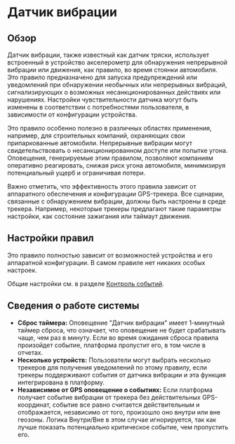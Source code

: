 # Датчик вибрации

## Обзор

Датчик вибрации, также известный как датчик тряски, использует встроенный в устройство акселерометр для обнаружения непрерывной вибрации или движения, как правило, во время стоянки автомобиля. Это правило предназначено для запуска предупреждений или уведомлений при обнаружении необычных или непрерывных вибраций, сигнализирующих о возможных несанкционированных действиях или нарушениях. Настройки чувствительности датчика могут быть изменены в соответствии с потребностями пользователя, в зависимости от конфигурации устройства.

Это правило особенно полезно в различных областях применения, например, для строительных компаний, охраняющих свои припаркованные автомобили. Непрерывные вибрации могут свидетельствовать о несанкционированном доступе или попытке угона. Оповещения, генерируемые этим правилом, позволяют компаниям оперативно реагировать, снижая риск угона автомобиля, минимизируя потенциальный ущерб и ограничивая потери.

Важно отметить, что эффективность этого правила зависит от аппаратного обеспечения и конфигурации GPS-трекера. Все сценарии, связанные с обнаружением вибрации, должны быть настроены в среде трекера. Например, некоторые трекеры предлагают такие параметры настройки, как состояние зажигания или таймаут движения.

## Настройки правил

Это правило полностью зависит от возможностей устройства и его аппаратной конфигурации. В самом правиле нет никаких особых настроек.

Общие настройки см. в разделе [Контроль событий](../../page-01e2099e-1b7b-4bf2-b77d-c184885a2486.md).

## Сведения о работе системы

- **Сброс таймера:** Оповещение "Датчик вибрации" имеет 1-минутный таймер сброса, что означает, что оповещение не будет срабатывать чаще, чем раз в минуту. Если во время ожидания сброса правила произойдет событие, платформа пропустит его, в том числе в отчетах.
- **Несколько устройств:** Пользователи могут выбрать несколько трекеров для получения уведомлений по этому правилу, если трекеры поддерживают события от датчика вибрации и эта функция интегрирована в платформу.
- **Независимое от GPS оповещение о событиях:** Если платформа получает событие вибрации от трекера без действительных GPS-координат, событие все равно считается действительным и отображается, независимо от того, произошло оно внутри или вне геозоны. Логика Внутри/Вне в этом случае игнорируется, так как лучше показать потенциально критическое событие, чем пропустить его.